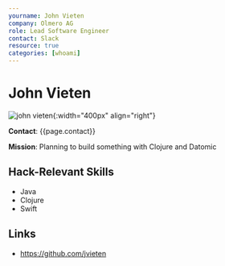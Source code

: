 ```yaml
---
yourname: John Vieten
company: Olmero AG
role: Lead Software Engineer
contact: Slack
resource: true
categories: [whoami]
---
```


John Vieten
============

![john vieten](/tamedia-hackdays/whoami/pics/johnvieten.png "John Vieten"){:width="400px" align="right"}

**Contact**: {{page.contact}}

**Mission**: Planning to build something with Clojure and Datomic

Hack-Relevant Skills
--------------------

- Java
- Clojure
- Swift


Links
-----
- <https://github.com/jvieten>

